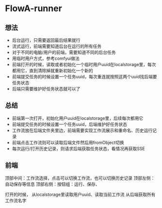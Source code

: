 # FlowA-runner

## 想法
* 后台运行，只需要返回最后结果就行
* 流式运行，前端需要知道后台在运行的所有任务
* 对于不同的电脑/用户的前端，需要知道不同的后台任务
* 用临时用户方式，参考comfyui做法
* 前端打开的时候，读取或者初始化一个临时用户uuid在localstorage里，每次都用它，直到清除掉就重新初始化一个新的
* 前端提交任务的时候设置一个任务uuid，每次重连就按照这两个uuid找后端要任务状态
* 后端只需要维护好任务状态就可以了

## 总结
* 前端第一次打开，初始化用户uuid在localstorage里，后续每次都用它
* 前端提交任务的时候设置一个任务uuid，后端维护好任务状态
* 工作流放在后端文件夹里边，前端需要实现工作流展示和重命名、历史运行记录
* 前端点击工作流则可以读取后端文件然后用fromObject切换
* 每次运行/打开历史记录，则请求后端获取任务状态，看情况再获取SSE

## 前端
顶部中间：工作流选择，点击可以切换工作流，也可以切换历史记录
顶部左侧：自动保存等信息
顶部右侧：按钮组：运行、保存、

打开的时候，
从localstorage里读取用户uuid、读取当前工作流
从后端获取所有工作流名字